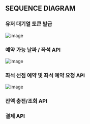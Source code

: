

## SEQUENCE DIAGRAM 

### 유저 대기열 토큰 발급
![image](https://github.com/user-attachments/assets/1bb1ed81-370f-41cb-9170-99b2ce2de66a)


### 예약 가능 날짜 / 좌석 API 
![image](https://github.com/user-attachments/assets/0b50f34e-37ac-438a-abde-eb99e8a1bf42)



### 좌석 선점 예약 및 좌석 예약 요청 API
![image](https://github.com/user-attachments/assets/85d2a009-3887-4111-ad97-644067035b03)


### 잔액 충전/조회 API 

### 결제 API 
